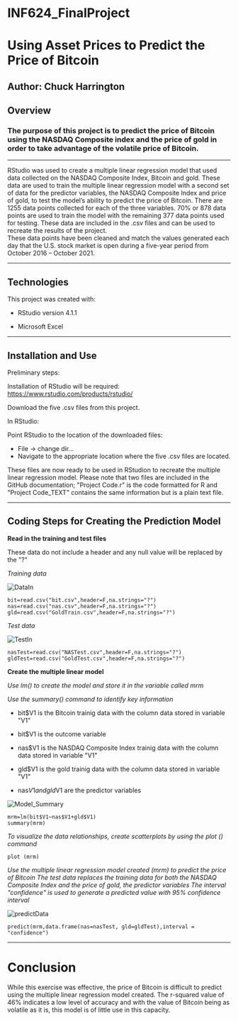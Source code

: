 # INF624_FinalProject #
# Using Asset Prices to Predict the Price of Bitcoin #

Author: Chuck Harrington
-------------------------------------------------------
## Overview ##

### The purpose of this project is to predict the price of Bitcoin using the NASDAQ Composite index and the price of gold in order to take advantage of the volatile price of Bitcoin. ###
-------------------------------------------------------

RStudio was used to create a multiple linear regression model that used data collected on the NASDAQ Composite Index, Bitcoin and gold.  These data are used to train the multiple linear regression model with a second set of data for the predictor variables, the NASDAQ Composite Index and price of gold, to test the model’s ability to predict the price of Bitcoin.  There are 1255 data points collected for each of the three variables.  70% or 878 data points are used to train the model with the remaining 377 data points used for testing.  These data are included in the .csv files and can be used to recreate the results of the project.   
These data points have been cleaned and match the values generated each day that the U.S. stock market is open during a five-year period from October 2016 – October 2021. 

-------------------------------------------------------
## Technologies ##

This project was created with: 

- RStudio version 4.1.1

- Microsoft Excel

-------------------------------------------------------
## Installation and Use ##

Preliminary steps:

Installation of RStudio will be required:  https://www.rstudio.com/products/rstudio/ 

Download the five .csv files from this project.

In RStudio:

Point RStudio to the location of the downloaded files:
- File -> change dir…
- Navigate to the appropriate location where the five .csv files are located.

These files are now ready to be used in RStudion to recreate the multiple linear regression model.  Please note that two files are included in the GitHub documentation; "Project Code.r" is the code formatted for R and "Project Code_TEXT" contains the same information but is a plain text file.

-------------------------------------------------------
## Coding Steps for Creating the Prediction Model ##

**Read in the training and test files**

These data do not include a header and any null value will be replaced by the "?"

*Training data*

![DataIn](https://user-images.githubusercontent.com/95941708/145654209-d63be5d7-dda5-44e6-95a0-69b16ef2fe1d.PNG)

```
bit=read.csv("bit.csv",header=F,na.strings="?")
nas=read.csv("nas.csv",header=F,na.strings="?")
gld=read.csv("GoldTrain.csv",header=F,na.strings="?")
```
*Test data*

![TestIn](https://user-images.githubusercontent.com/95941708/145655567-61a3c6d7-59df-49d7-b76b-0de9ac2ee1a2.PNG)

```
nasTest=read.csv("NASTest.csv",header=F,na.strings="?")
gldTest=read.csv("GoldTest.csv",header=F,na.strings="?")
```
**Create the multiple linear model** 

*Use lm() to create the model and store it in the variable called mrm*

*Use the summary() command to identify key information*

- bit$V1 is the Bitcoin trainig data with the column data stored in variable "V1"

- bit$V1 is the outcome variable

- nas$V1 is the NASDAQ Composite Index trainig data with the column data stored in variable "V1"

- gld$V1 is the gold trainig data with the column data stored in variable "V1"

- nas$V1 and gld$V1 are the predictor variables

![Model_Summary](https://user-images.githubusercontent.com/95941708/145654306-1bb8bcdb-32ac-460c-8566-d79d43c469ab.PNG)
```
mrm=lm(bit$V1~nas$V1+gld$V1)
summary(mrm)
```

*To visualize the data relationships, create scatterplots by using the plot () command*
```
plot (mrm)
```
*Use the multiple linear regression model created (mrm) to predict the price of Bitcoin
The test data replaces the training data for both the NASDAQ Composite Index and the price of gold, the predictor variables
The interval "confidence" is used to generate a predicted value with 95% confidence interval*

![predictData](https://user-images.githubusercontent.com/95941708/145654389-82e9590e-9038-4b69-a57e-81900ae23645.PNG)
```
predict(mrm,data.frame(nas=nasTest, gld=gldTest),interval = "confidence")
```
-------------------------------------------------------
# Conclusion #

While this exercise was effective, the price of Bitcoin is difficult to predict using the multiple linear regression model created.  The r-squared value of 46% indicates a low level of accuracy and with the value of Bitcoin being as volatile as it is, this model is of little use in this capacity.  
